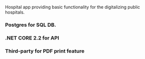 Hospital app providing basic functionality for the digitalizing public hospitals.

<h3> Postgres for SQL DB. </h3>

<h3> .NET CORE 2.2 for API </h3>

<h3> Third-party for PDF print feature </h3>
